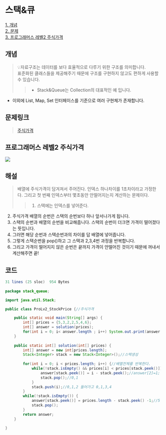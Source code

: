 # 스택&큐

[1. 개념](#개념)</br>
[2. 문제](#문제)</br>
[3. 프로그래머스 레벨2 주식가격](#프로그래머스-레벨2-주식가격)</br>


## 개념
> 💡자료구조는 데이터를 보다 효율적으로 다루기 위한 구조를 의미합니다.</br>
표준화된 클래스들을 제공해주기 때문에 구조를 구현하지 않고도 편하게 사용할 수 있습니다.</br>
>>- Stack&Queue는 Collection의 대표적인 예 입니다.</br>
- 이외에 List, Map, Set 인터페이스를 기준으로 여러 구현체가 존재합니다. </br>

## 문제링크
> [주식가격](https://programmers.co.kr/learn/courses/30/lessons/42584)</br>

## 프로그래머스 레벨2 주식가격

![](https://images.velog.io/images/oh_yunseong/post/edcbbf86-b27a-4fe7-bcf9-13599f24d7c3/%E1%84%89%E1%85%B3%E1%84%8F%E1%85%B3%E1%84%85%E1%85%B5%E1%86%AB%E1%84%89%E1%85%A3%E1%86%BA%202022-02-04%20%E1%84%8B%E1%85%A9%E1%84%8C%E1%85%A5%E1%86%AB%2012.08.18.png)

## 해설

> 배열에 주식가격이 담겨져서 주어진다. 인덱스 하나차이를 1초차이라고 가정한다. 그리고 첫 번째 인덱스부터 몇초동안 안떨어지는지 계산하는 문제이다. 
>>1. 스택에는 인덱스를 넣어준다.
2. 주식가격 배열의 순번은 스택의 순번보다 하나 앞서나가게 됩니다.
3. 스택의 순번과 배열의 순번을 비교해줍니다. 스택의 순번이 더크면 가격이 떨어졌다는 뜻입니다.
4. 그러면 해당 순번과 스택순번과의 차이를 답 배열에 넣어줍니다.
5. 그렇게 스택순번을 pop()하고 그 스택과 2,3,4번 과정을 반복합니다.
6. 그리고 가격이 떨어지지 않은 순번은 끝까지 가격이 안떨어진 것이기 때문에 꺼내서 계산해주면 끝!


## 코드

``` java
31 lines (25 sloc)  954 Bytes
   
package stack_queue;

import java.util.Stack;

public class ProLv2_StockPrice {//주식가격

	public static void main(String[] args) {
		int[] prices = {5,3,2,2,5,4,6};
		int[] answer = solution(prices);
		for(int i = 0; i< answer.length ; i++) System.out.print(answer[i]+ " ");
	}
	
	public static int[] solution(int[] prices) {
		int[] answer = new int[prices.length];
		Stack<Integer> stack = new Stack<Integer>();//스택생성
		
		for(int i = 0; i < prices.length; i++) {//배열전체를 반복한다.
			while(!stack.isEmpty() && prices[i] < prices[stack.peek()]) {//스택이 비어있지 않으면서 다음것보다 전것이 클때(주식가 상승) 
				answer[stack.peek()] = i - stack.peek();//answer[2]=1;
				stack.pop();//0,1
			}
			stack.push(i);//0,1,2 들어가고 0,1,3,4
		}
		while(!stack.isEmpty()) {
			answer[stack.peek()] = prices.length - stack.peek() -1;//5 - 4 - 1, 0,1,1,3,4
			stack.pop();
		}
		return answer;
	}
	
}
```








